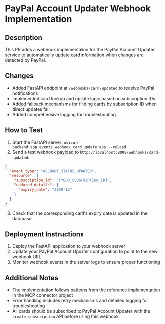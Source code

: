 # PayPal Account Updater Webhook Implementation

## Description
This PR adds a webhook implementation for the PayPal Account Updater service to automatically update card information when changes are detected by PayPal.

## Changes
- Added FastAPI endpoint at `/webhooks/card-updated` to receive PayPal notifications
- Implemented card lookup and update logic based on subscription IDs
- Added fallback mechanisms for finding cards by subscription ID when direct updates fail
- Added comprehensive logging for troubleshooting

## How to Test
1. Start the FastAPI server: `uvicorn backend.app.events.webhook_card_update:app --reload`
2. Send a test webhook payload to `http://localhost:8000/webhooks/card-updated`:
```json
{
  "event_type": "ACCOUNT_STATUS.UPDATED",
  "resource": {
    "subscription_id": "[YOUR_SUBSCRIPTION_ID]",
    "updated_details": {
      "expiry_date": "2030-12"
    }
  }
}
```
3. Check that the corresponding card's expiry date is updated in the database

## Deployment Instructions
1. Deploy the FastAPI application to your webhook server
2. Update your PayPal Account Updater configuration to point to the new webhook URL
3. Monitor webhook events in the server logs to ensure proper functioning

## Additional Notes
- The implementation follows patterns from the reference implementation in the MCP connector project
- Error handling includes retry mechanisms and detailed logging for troubleshooting
- All cards should be subscribed to PayPal Account Updater with the `create_subscription` API before using this webhook
